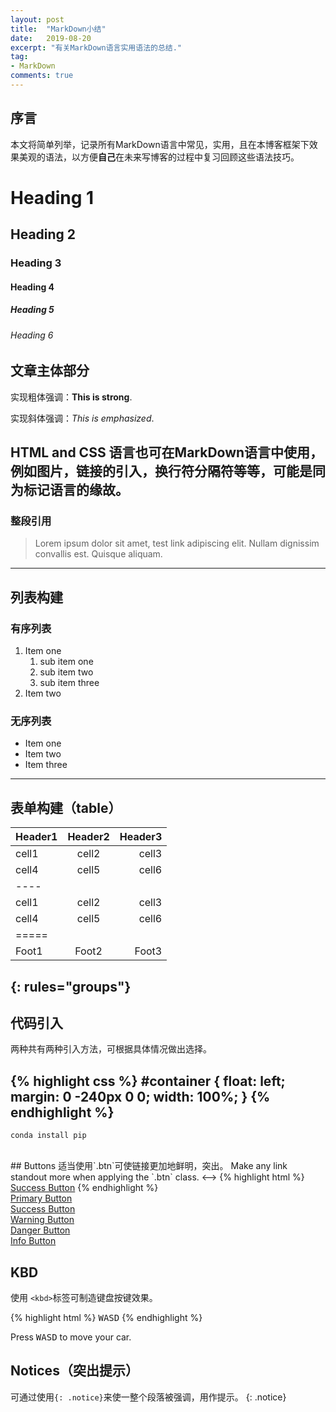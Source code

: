 ```yaml
---
layout: post
title:  "MarkDown小结"
date:   2019-08-20
excerpt: "有关MarkDown语言实用语法的总结."
tag:
- MarkDown 
comments: true
---
```


## 序言
本文将简单列举，记录所有MarkDown语言中常见，实用，且在本博客框架下效果美观的语法，以方便**自己**在未来写博客的过程中复习回顾这些语法技巧。

# Heading 1

## Heading 2

### Heading 3

#### Heading 4

##### Heading 5

###### Heading 6

## 文章主体部分

实现粗体强调：**This is strong**. 

实现斜体强调：*This is emphasized*.

HTML and CSS 语言也可在MarkDown语言中使用，例如图片，链接的引入，换行符分隔符等等，可能是同为标记语言的缘故。
---
### 整段引用

> Lorem ipsum dolor sit amet, test link adipiscing elit. Nullam dignissim convallis est. Quisque aliquam.
---
## 列表构建

### 有序列表

1. Item one
   1. sub item one
   2. sub item two
   3. sub item three
2. Item two

### 无序列表

* Item one
* Item two
* Item three
---
## 表单构建（table）

| Header1 | Header2 | Header3 |
|:--------|:-------:|--------:|
| cell1   | cell2   | cell3   |
| cell4   | cell5   | cell6   |
|----
| cell1   | cell2   | cell3   |
| cell4   | cell5   | cell6   |
|=====
| Foot1   | Foot2   | Foot3
{: rules="groups"}
---
## 代码引入
两种共有两种引入方法，可根据具体情况做出选择。

{% highlight css %}
#container {
  float: left;
  margin: 0 -240px 0 0;
  width: 100%;
}
{% endhighlight %}
---
```
conda install pip
```

<br>
## Buttons
适当使用`.btn`可使链接更加地鲜明，突出。
<!-->
Make any link standout more when applying the `.btn` class.
<-->
{% highlight html %}
<a href="#" class="btn btn-success">Success Button</a>
{% endhighlight %}

<div markdown="0"><a href="#" class="btn">Primary Button</a></div>
<div markdown="0"><a href="#" class="btn btn-success">Success Button</a></div>
<div markdown="0"><a href="#" class="btn btn-warning">Warning Button</a></div>
<div markdown="0"><a href="#" class="btn btn-danger">Danger Button</a></div>
<div markdown="0"><a href="#" class="btn btn-info">Info Button</a></div>

## KBD
使用 `<kbd>`标签可制造键盘按键效果。

{% highlight html %}
<kbd>W</kbd><kbd>A</kbd><kbd>S</kbd><kbd>D</kbd>
{% endhighlight %}

Press <kbd>W</kbd><kbd>A</kbd><kbd>S</kbd><kbd>D</kbd> to move your car. 

## Notices（突出提示）
可通过使用`{: .notice}`来使一整个段落被强调，用作提示。
{: .notice}
